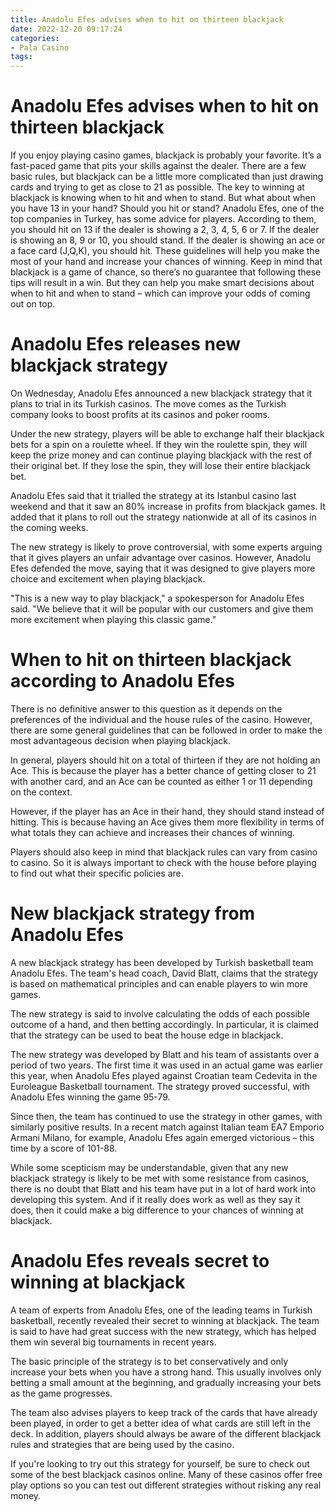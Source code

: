 ```yaml
---
title: Anadolu Efes advises when to hit on thirteen blackjack 
date: 2022-12-20 09:17:24
categories:
- Pala Casino
tags:
---
```



#  Anadolu Efes advises when to hit on thirteen blackjack 

If you enjoy playing casino games, blackjack is probably your favorite. It’s a fast-paced game that pits your skills against the dealer. There are a few basic rules, but blackjack can be a little more complicated than just drawing cards and trying to get as close to 21 as possible. 
The key to winning at blackjack is knowing when to hit and when to stand. But what about when you have 13 in your hand? Should you hit or stand?
Anadolu Efes, one of the top companies in Turkey, has some advice for players. According to them, you should hit on 13 if the dealer is showing a 2, 3, 4, 5, 6 or 7. If the dealer is showing an 8, 9 or 10, you should stand. If the dealer is showing an ace or a face card (J,Q,K), you should hit.
These guidelines will help you make the most of your hand and increase your chances of winning. Keep in mind that blackjack is a game of chance, so there’s no guarantee that following these tips will result in a win. But they can help you make smart decisions about when to hit and when to stand – which can improve your odds of coming out on top.

#  Anadolu Efes releases new blackjack strategy 

On Wednesday, Anadolu Efes announced a new blackjack strategy that it plans to trial in its Turkish casinos. The move comes as the Turkish company looks to boost profits at its casinos and poker rooms.

Under the new strategy, players will be able to exchange half their blackjack bets for a spin on a roulette wheel. If they win the roulette spin, they will keep the prize money and can continue playing blackjack with the rest of their original bet. If they lose the spin, they will lose their entire blackjack bet.

Anadolu Efes said that it trialled the strategy at its Istanbul casino last weekend and that it saw an 80% increase in profits from blackjack games. It added that it plans to roll out the strategy nationwide at all of its casinos in the coming weeks.

The new strategy is likely to prove controversial, with some experts arguing that it gives players an unfair advantage over casinos. However, Anadolu Efes defended the move, saying that it was designed to give players more choice and excitement when playing blackjack.

"This is a new way to play blackjack," a spokesperson for Anadolu Efes said. "We believe that it will be popular with our customers and give them more excitement when playing this classic game."

#  When to hit on thirteen blackjack according to Anadolu Efes 

There is no definitive answer to this question as it depends on the preferences of the individual and the house rules of the casino. However, there are some general guidelines that can be followed in order to make the most advantageous decision when playing blackjack.

In general, players should hit on a total of thirteen if they are not holding an Ace. This is because the player has a better chance of getting closer to 21 with another card, and an Ace can be counted as either 1 or 11 depending on the context.

However, if the player has an Ace in their hand, they should stand instead of hitting. This is because having an Ace gives them more flexibility in terms of what totals they can achieve and increases their chances of winning.

Players should also keep in mind that blackjack rules can vary from casino to casino. So it is always important to check with the house before playing to find out what their specific policies are.

#  New blackjack strategy from Anadolu Efes 

A new blackjack strategy has been developed by Turkish basketball team Anadolu Efes. The team's head coach, David Blatt, claims that the strategy is based on mathematical principles and can enable players to win more games.

The new strategy is said to involve calculating the odds of each possible outcome of a hand, and then betting accordingly. In particular, it is claimed that the strategy can be used to beat the house edge in blackjack.

The new strategy was developed by Blatt and his team of assistants over a period of two years. The first time it was used in an actual game was earlier this year, when Anadolu Efes played against Croatian team Cedevita in the Euroleague Basketball tournament. The strategy proved successful, with Anadolu Efes winning the game 95-79. 

Since then, the team has continued to use the strategy in other games, with similarly positive results. In a recent match against Italian team EA7 Emporio Armani Milano, for example, Anadolu Efes again emerged victorious – this time by a score of 101-88. 

While some scepticism may be understandable, given that any new blackjack strategy is likely to be met with some resistance from casinos, there is no doubt that Blatt and his team have put in a lot of hard work into developing this system. And if it really does work as well as they say it does, then it could make a big difference to your chances of winning at blackjack.

#  Anadolu Efes reveals secret to winning at blackjack

A team of experts from Anadolu Efes, one of the leading teams in Turkish basketball, recently revealed their secret to winning at blackjack. The team is said to have had great success with the new strategy, which has helped them win several big tournaments in recent years.

The basic principle of the strategy is to bet conservatively and only increase your bets when you have a strong hand. This usually involves only betting a small amount at the beginning, and gradually increasing your bets as the game progresses.

The team also advises players to keep track of the cards that have already been played, in order to get a better idea of what cards are still left in the deck. In addition, players should always be aware of the different blackjack rules and strategies that are being used by the casino.

If you're looking to try out this strategy for yourself, be sure to check out some of the best blackjack casinos online. Many of these casinos offer free play options so you can test out different strategies without risking any real money.